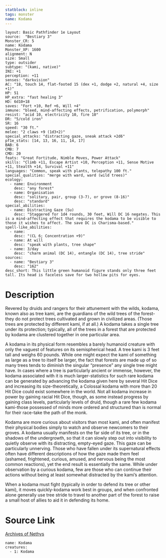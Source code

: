 ```yaml
---
statblock: inline
tags: monster
name: Kodama
---
```

```statblock
layout: Basic Pathfinder 1e Layout
source:  "Bestiary 3"
Monster_CR: 5
name: Kodama
Monster_XP: 1600
alignment: N
size: Small
type: outsider
subtype: "(kami, native)"
INI: +1
perception: +11
senses: "darkvision"
AC: "18, touch 14, flat-footed 15 (dex +1, dodge +2, natural +4, size +1)"
HP: 51
HP_extra: "fast healing 3"
HD: 6d10+18
saves: "Fort +10, Ref +6, Will +4"
immune: "bleed, mind-affecting effects, petrification, polymorph"
resist: "acid 10, electricity 10, fire 10"
DR: "5/cold iron"
SR: 16
speed: "30 ft."
melee: "2 claws +9 (1d3+2)"
special_attacks: "distracting gaze, sneak attack +2d6"
pf1e_stats: [14, 13, 16, 11, 14, 17]
BAB: 6
CMB: 7
CMD: 20
feats: "Great Fortitude, Nimble Moves, Power Attack"
skills: "Climb +11, Escape Artist +10, Perception +11, Sense Motive +11, Stealth +14, Survival +11"
languages: "Common, speak with plants, telepathy 100 ft."
special_qualities: "merge with ward, ward (wild trees)"
ecology:
  - name: Environment
    desc: "any forest"
  - name: Organisation
    desc: "solitary, pair, group (3-7), or grove (8-16)"
    desc: "standard"
special_abilities:
  - name: Distracting Gaze (Su)
    desc: "Staggered for 1d4 rounds, 30 feet, Will DC 16 negates. This is a mind-affecting effect that requires the kodama to be visible to those it wishes to affect. The save DC is Charisma-based."
spell-like_abilities:
  - name:
    desc: "(CL 6; Concentration +9)"
  - name: At will
    desc: "speak with plants, tree shape"
  - name: 3/day
    desc: "charm animal (DC 14), entangle (DC 14), tree stride"
sources:
  - name: "Bestiary 3"
    desc: "162"
desc_short: This little green humanoid figure stands only three feet tall. Its head is faceless save for two hollow pits for eyes.
```
# Description
Revered by druids and rangers for their attunement with the wilds, kodama, known also as tree kami, are the guardians of the wild trees of the forest-they do not protect trees cultivated and grown in civilized areas. (Those trees are protected by different kami, if at all.) A kodama takes a single tree under its protection; typically, all of the trees in a forest that are protected by kodama are clustered together in one particular area.

A kodama in its physical form resembles a barely humanoid creature with only the vaguest of features on its semispherical head. A tree kami is 3 feet tall and weighs 60 pounds. While one might expect the kami of something as large as a tree to itself be larger, the fact that forests are made up of so many trees tends to diminish the singular “presence” any single tree might have. In cases where a tree is particularly ancient or immense, however, the kodama associated with it is much larger-statistics for such rare kodama can be generated by advancing the kodama given here by several Hit Dice and increasing its size-theoretically, a Colossal kodama with more than 20 Hit Dice could exist somewhere in the world. Not all kodama increase in power by gaining racial Hit Dice, though, as some instead progress by gaining class levels, particularly levels of druid, though a rare few kodama kami-those possessed of minds more ordered and structured than is normal for their race-take the path of the monk.

Kodama are more curious about visitors than most kami, and often manifest their physical bodies simply to watch and observe newcomers to their groves. A kodama usually manifests on the far side of its tree, or in the shadows of the undergrowth, so that it can slowly step out into visibility to quietly observe with its distracting, empty-eyed gaze. This gaze can be particularly unnerving. Those who have fallen under its supernatural effects often have different descriptions of how the gaze made them feel (ashamed, frightened, curious, amused, and nervous being the most common reactions), yet the end result is essentially the same. While under observation by a curious kodama, few are those who can continue their actions without being at least somewhat distracted by the kami’s attention.

When a kodama must fight (typically in order to defend its tree or other kami), it moves quickly-kodama work best in groups, and when confronted alone generally use tree stride to travel to another part of the forest to raise a small host of allies to aid it in defending its home.
# Source Link
[Archives of Nethys](https://aonprd.com/MonsterDisplay.aspx?ItemName=Kodama)
```encounter-table
name: Kodama
creatures:
  - 1: Kodama
```
